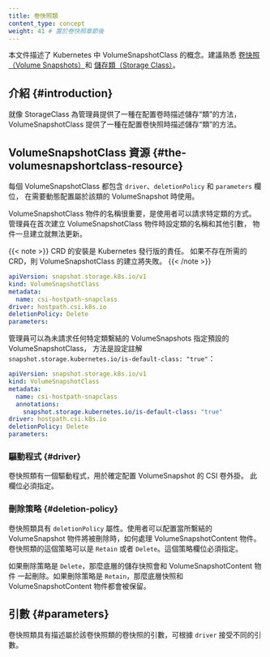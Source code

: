 ```yaml
---
title: 卷快照類
content_type: concept
weight: 41 # 置於卷快照章節後
---
```


<!-- overview -->

<!--
This document describes the concept of VolumeSnapshotClass in Kubernetes. Familiarity
with [volume snapshots](/docs/concepts/storage/volume-snapshots/) and
[storage classes](/docs/concepts/storage/storage-classes) is suggested.
-->
本文件描述了 Kubernetes 中 VolumeSnapshotClass 的概念。建議熟悉
[卷快照（Volume Snapshots）](/zh-cn/docs/concepts/storage/volume-snapshots/)和
[儲存類（Storage Class）](/zh-cn/docs/concepts/storage/storage-classes)。


<!-- body -->

<!--
## Introduction

Just like StorageClass provides a way for administrators to describe the "classes"
of storage they offer when provisioning a volume, VolumeSnapshotClass provides a
way to describe the "classes" of storage when provisioning a volume snapshot.
-->
## 介紹 {#introduction}

就像 StorageClass 為管理員提供了一種在配置卷時描述儲存“類”的方法，
VolumeSnapshotClass 提供了一種在配置卷快照時描述儲存“類”的方法。

<!--
## The VolumeSnapshotClass Resource

Each VolumeSnapshotClass contains the fields `driver`, `deletionPolicy`, and `parameters`,
which are used when a VolumeSnapshot belonging to the class needs to be
dynamically provisioned.

The name of a VolumeSnapshotClass object is significant, and is how users can
request a particular class. Administrators set the name and other parameters
of a class when first creating VolumeSnapshotClass objects, and the objects cannot
be updated once they are created.

{{< note >}}
Installation of the CRDs is the responsibility of the Kubernetes distribution. Without the required CRDs present, the creation of a VolumeSnapshotClass fails.  
{{< /note >}}

-->
## VolumeSnapshotClass 資源  {#the-volumesnapshortclass-resource}

每個 VolumeSnapshotClass 都包含 `driver`、`deletionPolicy` 和 `parameters` 欄位，
在需要動態配置屬於該類的 VolumeSnapshot 時使用。

VolumeSnapshotClass 物件的名稱很重要，是使用者可以請求特定類的方式。
管理員在首次建立 VolumeSnapshotClass 物件時設定類的名稱和其他引數，
物件一旦建立就無法更新。

{{< note >}}
CRD 的安裝是 Kubernetes 發行版的責任。 如果不存在所需的 CRD，則 VolumeSnapshotClass 的建立將失敗。
{{< /note >}}

```yaml
apiVersion: snapshot.storage.k8s.io/v1
kind: VolumeSnapshotClass
metadata:
  name: csi-hostpath-snapclass
driver: hostpath.csi.k8s.io
deletionPolicy: Delete
parameters:
```

<!--
Administrators can specify a default VolumeSnapshotClass for VolumeSnapshots
that don't request any particular class to bind to by adding the
`snapshot.storage.kubernetes.io/is-default-class: "true"` annotation:
-->
管理員可以為未請求任何特定類繫結的 VolumeSnapshots 指定預設的 VolumeSnapshotClass，
方法是設定註解 `snapshot.storage.kubernetes.io/is-default-class: "true"`：

```yaml
apiVersion: snapshot.storage.k8s.io/v1
kind: VolumeSnapshotClass
metadata:
  name: csi-hostpath-snapclass
  annotations:
    snapshot.storage.kubernetes.io/is-default-class: "true"
driver: hostpath.csi.k8s.io
deletionPolicy: Delete
parameters:
```

<!--
### Driver

Volume snapshot classes have a driver that determines what CSI volume plugin is
used for provisioning VolumeSnapshots. This field must be specified.
-->
### 驅動程式 {#driver}

卷快照類有一個驅動程式，用於確定配置 VolumeSnapshot 的 CSI 卷外掛。
此欄位必須指定。

<!--
### DeletionPolicy

Volume snapshot classes have a deletionPolicy. It enables you to configure what happens to a VolumeSnapshotContent when the VolumeSnapshot object it is bound to is to be deleted. The deletionPolicy of a volume snapshot class can either be `Retain` or `Delete`. This field must be specified.

If the deletionPolicy is `Delete`, then the underlying storage snapshot will be deleted along with the VolumeSnapshotContent object. If the deletionPolicy is `Retain`, then both the underlying snapshot and VolumeSnapshotContent remain.
-->
### 刪除策略 {#deletion-policy}

卷快照類具有 `deletionPolicy` 屬性。使用者可以配置當所繫結的 VolumeSnapshot
物件將被刪除時，如何處理 VolumeSnapshotContent 物件。
卷快照類的這個策略可以是 `Retain` 或者 `Delete`。這個策略欄位必須指定。

如果刪除策略是 `Delete`，那麼底層的儲存快照會和 VolumeSnapshotContent 物件
一起刪除。如果刪除策略是 `Retain`，那麼底層快照和 VolumeSnapshotContent
物件都會被保留。

<!--
## Parameters

Volume snapshot classes have parameters that describe volume snapshots belonging to
the volume snapshot class. Different parameters may be accepted depending on the
`driver`.
-->
## 引數 {#parameters}

卷快照類具有描述屬於該卷快照類的卷快照的引數，可根據 `driver` 接受不同的引數。
